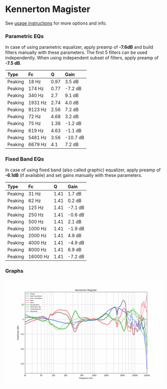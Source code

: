 # Kennerton Magister
See [usage instructions](https://github.com/jaakkopasanen/AutoEq#usage) for more options and info.

### Parametric EQs
In case of using parametric equalizer, apply preamp of **-7.6dB** and build filters manually
with these parameters. The first 5 filters can be used independently.
When using independent subset of filters, apply preamp of **-7.5 dB**.

| Type    | Fc      |    Q | Gain     |
|:--------|:--------|:-----|:---------|
| Peaking | 18 Hz   | 0.97 | 3.5 dB   |
| Peaking | 174 Hz  | 0.77 | -7.2 dB  |
| Peaking | 340 Hz  | 2.7  | 9.1 dB   |
| Peaking | 1931 Hz | 2.74 | 4.0 dB   |
| Peaking | 9123 Hz | 2.56 | 7.2 dB   |
| Peaking | 72 Hz   | 4.68 | 3.2 dB   |
| Peaking | 75 Hz   | 1.38 | -1.2 dB  |
| Peaking | 619 Hz  | 4.63 | -1.1 dB  |
| Peaking | 5481 Hz | 3.56 | -10.7 dB |
| Peaking | 6679 Hz | 4.1  | 7.2 dB   |

### Fixed Band EQs
In case of using fixed band (also called graphic) equalizer, apply preamp of **-6.1dB**
(if available) and set gains manually with these parameters.

| Type    | Fc       |    Q | Gain    |
|:--------|:---------|:-----|:--------|
| Peaking | 31 Hz    | 1.41 | 1.7 dB  |
| Peaking | 62 Hz    | 1.41 | 0.2 dB  |
| Peaking | 125 Hz   | 1.41 | -7.1 dB |
| Peaking | 250 Hz   | 1.41 | -0.6 dB |
| Peaking | 500 Hz   | 1.41 | 2.1 dB  |
| Peaking | 1000 Hz  | 1.41 | -1.9 dB |
| Peaking | 2000 Hz  | 1.41 | 4.9 dB  |
| Peaking | 4000 Hz  | 1.41 | -4.9 dB |
| Peaking | 8000 Hz  | 1.41 | 6.9 dB  |
| Peaking | 16000 Hz | 1.41 | -7.2 dB |

### Graphs
![](./Kennerton%20Magister.png)
